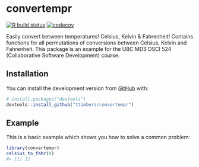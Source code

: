 
<!-- README.md is generated from README.Rmd. Please edit that file -->

# convertempr

<!-- badges: start -->

[![R build
status](https://github.com/ttimbers/convertempr/workflows/R-CMD-check/badge.svg)](https://github.com/ttimbers/convertempr/actions)
[![codecov](https://codecov.io/gh/ttimbers/convertempr/branch/master/graph/badge.svg)](https://codecov.io/gh/ttimbers/convertempr)
<!-- badges: end -->

Easily convert between temperatures\! Celsius, Kelvin & Fahrenheit\!
Contains functions for all permutations of conversions between Celsius,
Kelvin and Fahrenheit. This package is an example for the UBC MDS DSCI 524 (Collaborative Software Development) course.

## Installation

You can install the development version from
[GitHub](https://github.com/) with:

``` r
# install.packages("devtools")
devtools::install_github("ttimbers/convertempr")
```

## Example

This is a basic example which shows you how to solve a common problem:

``` r
library(convertempr)
celsius_to_fahr(0)
#> [1] 32
```

